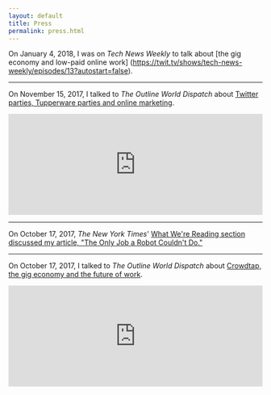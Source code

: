 ```yaml
---
layout: default
title: Press
permalink: press.html
---
```


On January 4, 2018, I was on *Tech News Weekly* to talk about [the gig economy and low-paid online work] (https://twit.tv/shows/tech-news-weekly/episodes/13?autostart=false).

---

On November 15, 2017, I talked to *The Outline World Dispatch* about [Twitter parties, Tupperware parties and online marketing](https://play.radiopublic.com/the-outline-world-dispatch-6vVRD1/ep/s1!0410ced4fd8e03299301b099ec05cfc6ab58f666).

<iframe frameborder="0" height="200" scrolling="no" src="https://embed.radiopublic.com/e?us=https:%2F%2Fplay.radiopublic.com%2Fthe-outline-world-dispatch-6vVRD1%2Fep%2Fs1!0410ced4fd8e03299301b099ec05cfc6ab58f666&if=the-outline-world-dispatch-6vVRD1&ge=s1!0410ced4fd8e03299301b099ec05cfc6ab58f666&gs=_blank" width="100%"></iframe>

---

On October 17, 2017, *The New York Times*' [What We're Reading section discussed my article, "The Only Job a Robot Couldn't Do."](https://www.nytimes.com/2017/10/17/insider/what-were-reading.html)

---

On October 17, 2017, I talked to *The Outline World Dispatch* about [Crowdtap, the gig economy and the future of work](https://play.radiopublic.com/the-outline-world-dispatch-6vVRD1/ep/s1!684bbe9b76bd6889dd32c0691d8bab27b5580d2d).

<iframe frameborder="0" height="200" scrolling="no" src="https://embed.radiopublic.com/e?us=https:%2F%2Fplay.radiopublic.com%2Fthe-outline-world-dispatch-6vVRD1%2Fep%2Fs1!684bbe9b76bd6889dd32c0691d8bab27b5580d2d&if=the-outline-world-dispatch-6vVRD1&ge=s1!684bbe9b76bd6889dd32c0691d8bab27b5580d2d&gs=_blank" width="100%"></iframe>
